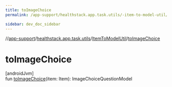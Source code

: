 ```yaml
---
title: toImageChoice
permalink: /app-support/healthstack.app.task.utils/-item-to-model-util/to-image-choice.html

sidebar: dev_doc_sidebar
---
```

//[app-support](../../../index.html)/[healthstack.app.task.utils](../index.html)/[ItemToModelUtil](index.html)/[toImageChoice](to-image-choice.html)



# toImageChoice



[androidJvm]\
fun [toImageChoice](to-image-choice.html)(item: Item): ImageChoiceQuestionModel




